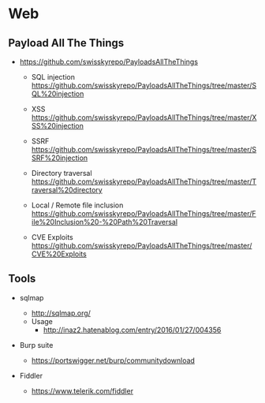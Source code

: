 # Web

## Payload All The Things

- https://github.com/swisskyrepo/PayloadsAllTheThings

    - SQL injection  
    https://github.com/swisskyrepo/PayloadsAllTheThings/tree/master/SQL%20injection

    - XSS  
    https://github.com/swisskyrepo/PayloadsAllTheThings/tree/master/XSS%20injection

    - SSRF  
    https://github.com/swisskyrepo/PayloadsAllTheThings/tree/master/SSRF%20injection

    - Directory traversal  
    https://github.com/swisskyrepo/PayloadsAllTheThings/tree/master/Traversal%20directory
    
    - Local / Remote file inclusion  
    https://github.com/swisskyrepo/PayloadsAllTheThings/tree/master/File%20Inclusion%20-%20Path%20Traversal

    - CVE Exploits  
    https://github.com/swisskyrepo/PayloadsAllTheThings/tree/master/CVE%20Exploits

## Tools

- sqlmap
    - http://sqlmap.org/
    - Usage
        - http://inaz2.hatenablog.com/entry/2016/01/27/004356

- Burp suite
    - https://portswigger.net/burp/communitydownload

- Fiddler
    - https://www.telerik.com/fiddler